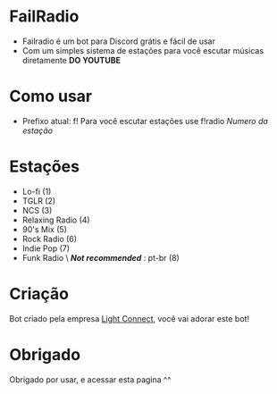 # FailRadio
 - Failradio é um bot para Discord grátis e fácil de usar
 - Com um simples sistema de estações para você escutar músicas diretamente **DO YOUTUBE**

# Como usar
 - Prefixo atual: f!
Para você escutar estações use f!radio *Numero da estação*

# Estações
 - Lo-fi (1)
 - TGLR (2)
 - NCS (3)
 - Relaxing Radio (4)
 - 90's Mix (5)
 - Rock Radio (6)
 - Indie Pop (7)
 - Funk Radio \ ***Not recommended*** : pt-br (8)
 
# Criação
Bot criado pela empresa [Light Connect](), você vai adorar este bot!

# Obrigado
Obrigado por usar, e acessar esta pagina ^^
